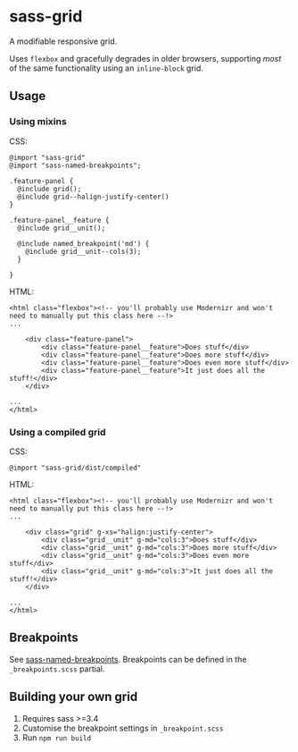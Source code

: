 # sass-grid

A modifiable responsive grid. 

Uses `flexbox` and gracefully degrades in older browsers, supporting *most* of the same functionality using an `inline-block` grid.
   
## Usage
    
### Using mixins

CSS:

    @import "sass-grid"
    @import "sass-named-breakpoints";
    
    .feature-panel {
      @include grid();
      @include grid--halign-justify-center()
    }
    
    .feature-panel__feature {
      @include grid__unit();
      
      @include named_breakpoint('md') {
        @include grid__unit--cols(3);
      }
      
    }

HTML:
    
    <html class="flexbox"><!-- you'll probably use Modernizr and won't need to manually put this class here --!>
    ...
    
        <div class="feature-panel">
            <div class="feature-panel__feature">Does stuff</div>
            <div class="feature-panel__feature">Does more stuff</div>
            <div class="feature-panel__feature">Does even more stuff</div>
            <div class="feature-panel__feature">It just does all the stuff!</div>
        </div>
        
    ...
    </html>
    
### Using a compiled grid

CSS:

    @import "sass-grid/dist/compiled"
        
HTML:
    
    <html class="flexbox"><!-- you'll probably use Modernizr and won't need to manually put this class here --!>
    ...
    
        <div class="grid" g-xs="halign:justify-center">
            <div class="grid__unit" g-md="cols:3">Does stuff</div>
            <div class="grid__unit" g-md="cols:3">Does more stuff</div>
            <div class="grid__unit" g-md="cols:3">Does even more stuff</div>
            <div class="grid__unit" g-md="cols:3">It just does all the stuff!</div>
        </div>
        
    ...
    </html>
    
## Breakpoints

See [sass-named-breakpoints](https://www.npmjs.com/package/sass-named-breakpoints).
Breakpoints can be defined in the `_breakpoints.scss` partial.

## Building your own grid

1. Requires sass >=3.4
2. Customise the breakpoint settings in `_breakpoint.scss`
3. Run `npm run build`
